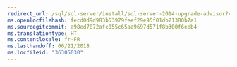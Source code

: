 ```yaml
---
redirect_url: /sql/sql-server/install/sql-server-2014-upgrade-advisor?view=sql-server-2014
ms.openlocfilehash: fecd0d9d983b53979feef29e95f01db21380b7a1
ms.sourcegitcommit: a98ed7872afc055c65aa9697d571f8b300f6eeb4
ms.translationtype: HT
ms.contentlocale: fr-FR
ms.lasthandoff: 06/21/2018
ms.locfileid: "36305030"
---
```

